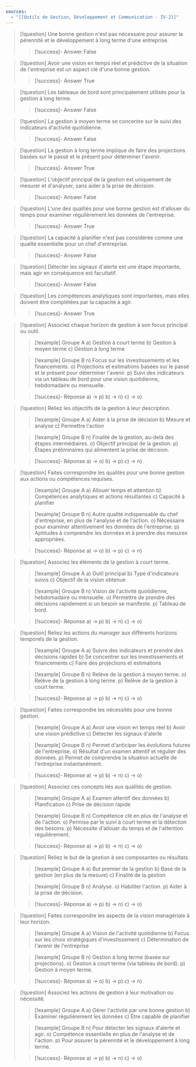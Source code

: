 ```yaml
---
sources:
  - "[[Outils de Gestion, Développement et Communication - IV-2]]"
---
```

> [!question] Une bonne gestion n'est pas nécessaire pour assurer la pérennité et le développement à long terme d'une entreprise.
>> [!success]- Answer
>> False

> [!question] Avoir une vision en temps réel et prédictive de la situation de l'entreprise est un aspect clé d'une bonne gestion.
>> [!success]- Answer
>> True

> [!question] Les tableaux de bord sont principalement utilisés pour la gestion à long terme.
>> [!success]- Answer
>> False

> [!question] La gestion à moyen terme se concentre sur le suivi des indicateurs d'activité quotidienne.
>> [!success]- Answer
>> False

> [!question] La gestion à long terme implique de faire des projections basées sur le passé et le présent pour déterminer l'avenir.
>> [!success]- Answer
>> True

> [!question] L'objectif principal de la gestion est uniquement de mesurer et d'analyser, sans aider à la prise de décision.
>> [!success]- Answer
>> False

> [!question] L'une des qualités pour une bonne gestion est d'allouer du temps pour examiner régulièrement les données de l'entreprise.
>> [!success]- Answer
>> True

> [!question] La capacité à planifier n'est pas considérée comme une qualité essentielle pour un chef d'entreprise.
>> [!success]- Answer
>> False

> [!question] Détecter les signaux d'alerte est une étape importante, mais agir en conséquence est facultatif.
>> [!success]- Answer
>> False

> [!question] Les compétences analytiques sont importantes, mais elles doivent être complétées par la capacité à agir.
>> [!success]- Answer
>> True

> [!question] Associez chaque horizon de gestion à son focus principal ou outil.
>> [!example] Groupe A
>> a) Gestion à court terme
>> b) Gestion à moyen terme
>> c) Gestion à long terme
>
>> [!example] Groupe B
>> n) Focus sur les investissements et les financements.
>> o) Projections et estimations basées sur le passé et le présent pour déterminer l'avenir.
>> p) Suivi des indicateurs via un tableau de bord pour une vision quotidienne, hebdomadaire ou mensuelle.
>
>> [!success]- Réponse
>> a) -> p)
>> b) -> n)
>> c) -> o)

> [!question] Reliez les objectifs de la gestion à leur description.
>> [!example] Groupe A
>> a) Aider à la prise de décision
>> b) Mesure et analyse
>> c) Permettre l'action
>
>> [!example] Groupe B
>> n) Finalité de la gestion, au-delà des étapes intermédiaires.
>> o) Objectif principal de la gestion.
>> p) Étapes préliminaires qui alimentent la prise de décision.
>
>> [!success]- Réponse
>> a) -> o)
>> b) -> p)
>> c) -> n)

> [!question] Faites correspondre les qualités pour une bonne gestion aux actions ou compétences requises.
>> [!example] Groupe A
>> a) Allouer temps et attention
>> b) Compétences analytiques et actions résultantes
>> c) Capacité à planifier
>
>> [!example] Groupe B
>> n) Autre qualité indispensable du chef d'entreprise, en plus de l'analyse et de l'action.
>> o) Nécessaire pour examiner attentivement les données de l'entreprise.
>> p) Aptitudes à comprendre les données et à prendre des mesures appropriées.
>
>> [!success]- Réponse
>> a) -> o)
>> b) -> p)
>> c) -> n)

> [!question] Associez les éléments de la gestion à court terme.
>> [!example] Groupe A
>> a) Outil principal
>> b) Type d'indicateurs suivis
>> c) Objectif de la vision obtenue
>
>> [!example] Groupe B
>> n) Vision de l'activité quotidienne, hebdomadaire ou mensuelle.
>> o) Permettre de prendre des décisions rapidement si un besoin se manifeste.
>> p) Tableau de bord.
>
>> [!success]- Réponse
>> a) -> p)
>> b) -> n)
>> c) -> o)

> [!question] Reliez les actions du manager aux différents horizons temporels de la gestion.
>> [!example] Groupe A
>> a) Suivre des indicateurs et prendre des décisions rapides
>> b) Se concentrer sur les investissements et financements
>> c) Faire des projections et estimations
>
>> [!example] Groupe B
>> n) Relève de la gestion à moyen terme.
>> o) Relève de la gestion à long terme.
>> p) Relève de la gestion à court terme.
>
>> [!success]- Réponse
>> a) -> p)
>> b) -> n)
>> c) -> o)

> [!question] Faites correspondre les nécessités pour une bonne gestion.
>> [!example] Groupe A
>> a) Avoir une vision en temps réel
>> b) Avoir une vision prédictive
>> c) Détecter les signaux d'alerte
>
>> [!example] Groupe B
>> n) Permet d'anticiper les évolutions futures de l'entreprise.
>> o) Résultat d'un examen attentif et régulier des données.
>> p) Permet de comprendre la situation actuelle de l'entreprise instantanément.
>
>> [!success]- Réponse
>> a) -> p)
>> b) -> n)
>> c) -> o)

> [!question] Associez ces concepts liés aux qualités de gestion.
>> [!example] Groupe A
>> a) Examen attentif des données
>> b) Planification
>> c) Prise de décision rapide
>
>> [!example] Groupe B
>> n) Compétence clé en plus de l'analyse et de l'action.
>> o) Permise par le suivi à court terme et la détection des besoins.
>> p) Nécessite d'allouer du temps et de l'attention régulièrement.
>
>> [!success]- Réponse
>> a) -> p)
>> b) -> n)
>> c) -> o)

> [!question] Reliez le but de la gestion à ses composantes ou résultats.
>> [!example] Groupe A
>> a) But premier de la gestion
>> b) Base de la gestion (en plus de la mesure)
>> c) Finalité de la gestion
>
>> [!example] Groupe B
>> n) Analyse.
>> o) Habiliter l'action.
>> p) Aider à la prise de décision.
>
>> [!success]- Réponse
>> a) -> p)
>> b) -> n)
>> c) -> o)

> [!question] Faites correspondre les aspects de la vision managériale à leur horizon.
>> [!example] Groupe A
>> a) Vision de l'activité quotidienne
>> b) Focus sur les choix stratégiques d'investissement
>> c) Détermination de l'avenir de l'entreprise
>
>> [!example] Groupe B
>> n) Gestion à long terme (basée sur projections).
>> o) Gestion à court terme (via tableau de bord).
>> p) Gestion à moyen terme.
>
>> [!success]- Réponse
>> a) -> o)
>> b) -> p)
>> c) -> n)

> [!question] Associez les actions de gestion à leur motivation ou nécessité.
>> [!example] Groupe A
>> a) Gérer l'activité par une bonne gestion
>> b) Examiner régulièrement les données
>> c) Être capable de planifier
>
>> [!example] Groupe B
>> n) Pour détecter les signaux d'alerte et agir.
>> o) Compétence essentielle en plus de l'analyse et de l'action.
>> p) Pour assurer la pérennité et le développement à long terme.
>
>> [!success]- Réponse
>> a) -> p)
>> b) -> n)
>> c) -> o)